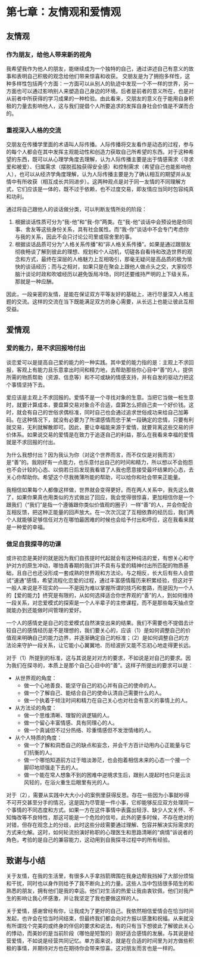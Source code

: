 # 第七章：友情观和爱情观

<!-- > 小时候看的动画片，从《数码宝贝》到《小马宝莉》，都是通过冒险来揭示友情的主题。要珍惜和维护友情，这一质朴的道理并不应该随时空而转移。爱情则是友情的继承，它的要求和特性对比友情应该是要有过之而无不及。 -->

## 友情观

### 作为朋友，给他人带来新的视角
我希望我作为他人的朋友，能继续成为一个独特的自己，通过讲述自己有意义的故事和表明自己积极的观念给他们带来惊喜和收获。
交朋友是为了拥抱多样性，这种多样性包括两个方面：一方面可以从别人的轨迹中发现一个不一样的世界，另一方面也可以通过影响别人来塑造自己身边的环境。后者是前者的意义所在，也是对从前者中所获得的学习成果的一种检验。由此看来，交朋友的意义在于能用自身积极的力量去影响他人，这与我们提倡个人所要追求的发挥自身社会价值是不谋而合的。

### 重视深入人格的交流

交朋友在传播学里面的术语叫人际传播。人际传播将交友看作是动态的过程，参与的每个人都会在其中发挥主观能动性和创造力获取自己所希望的东西。对于这种希望的东西，既可以从心理学角度去理解，认为人际传播主要是出于情感需求（寻求爱和被爱）、归属需求（摆脱孤独获得安全感）和控制需求（希望自己也能影响他人），也可以从经济学角度理解，认为人际传播主要是为了确认相互的期望并从友情中有所收获（相互成长共同进步）。这两种观点是对于同一友情的不同理解方式，它们应该是一体的，既不过于依赖，也不过度交易，即友情应当同时包容纯真和功利。

通过将自己跟他人的谈话做分类，可以判断友情所处的阶段：
1. 根据谈话性质可分为“我-他”和“我-你”两类。在“我-他”谈话中会预设他是你同事、舍友等这些身份关系，具有社会属性。而“我-你”谈话中不会专门考虑你与我的关系，因此不会只讨论公司里或宿舍里的事。
2. 根据谈话品质可分为“人格关系传播”和“非人格关系传播”。如果是通过跟朋友彻夜畅谈了解到彼此的理想、规划和个人动机，切磋各自看待和改造世界的观念和方式，最终在深层的人格魅力上互相吸引，那毫无疑问是高品质的极为愉快的谈话经历；而与之相对，如果只是在聚会上跟他人做点头之交，大家绞尽脑汁谈论时政和吹嘘经历以避免饭局冷场，同时还要维持严明的上下级关系，那就是一种应酬。

因此，一段亲密的友情，是能在保证双方平等友好的基础上，进行尽量深入人格主题的交流。这样的交流在当下既能满足双方的身心需要，从长远上也能让彼此互相受益。

## 爱情观

### 爱的能力，是不求回报地付出

谈恋爱可以是提高自己爱的能力的一种实践。其中爱的能力指的是：主观上不求回报，客观上有能力且乐意拿出时间和精力地，去帮助那些你心目中”善“的人，提供所需的物质帮助（资源、信息等）和不可或缺的情感支持，并有自发的驱动力把这个事情坚持下去。

爱应该是主观上不求回报的。爱情不是一个寻找对象的生意。当把它当做一桩生意时，就要计算成本，要盘算交易对象合不合适，盘算怎么把自己卖一个好价钱。这时，就会有自己的世俗求偶标准，同时自己也会通过追求世俗成功来给自己加筹码。在这种情况下，就没有必要为了所谓感情而忠于某一段确定的恋情，只要有利就交易，无利就解散即可。因此，要让幸福能来源于爱情，就要背离这些交易的评价体系。如果说交易的爱情是在致力于追逐自己的利益，那么在我看来幸福的爱情就是不求回报的付出。

为什么我想付出？因为我认为你（对这个世界而言，而不仅仅是对我而言）是“善”的。我刚好有一点能力，也乐意付出自己的时间和精力，所以想以不会抱怨也不会计较的心态、以倘若日后发现我看错了人我也愿意接受最坏结果的心态，去关心你帮助你。希望这个尽我微薄所能的帮助，可以给你和社会带来正能量。

我相信如果每个人都像这样做，世界就会变得更好。而在两人关系中，我先这么做了，如果你果真也用类似的方式做出了回应，我会觉得很惊喜，更加相信你是一个跟我们（“我们”是指一个遵循跟你类似价值观的圈子）一样“善”的人，并会你配合互相反馈，把这种正能量的回声放大。在一次次沉淀了互相依靠的经历后，我们两个人就能够足够信任对方在哪怕最困难的时候也会给予付出和呼应，这在我看来就是一种爱的幸福。

### 做足自我探寻的功课

或许初恋是美好的就是因为我们自孩提时代起就会有这种纯洁的爱，有想关心和守护对方的原生冲动，哪怕青春期的我们并不具有与爱的精神付出所匹配的物质基础，且自己也还没形成一套成熟的世界观和方法论。与之相反，长大后有些人会尝试“速通”感情，希望流程化恋爱的过程，通过丰富感情履历来积累经验，但这对于一般人来说是不现实的——不是因为难以掌握所谓的技巧和套路，而是因为一个人的【爱的能力】终究是有限的，从如何选择适合你世界观的“善”的人，到如何维持一段关系，对恋爱模式的探索是一个人半辈子的主修课程，而不是那些每天抽点空就能办到还能做时间管理的爱好。

一个人的感情史是自己的恋爱模式自然演变出来的结果。我们不需要也不提倡去计较自己的感情经历是不是理想的，我们要关心的，应该（1）是如何调整自己的价值观来明确自己的能力边界，并逐渐确定自己的标准；（2）是如何调整自己的方法论来守护一段关系，让它能小心翼翼地、历经波折又能不忘初心地走得更长远。

对于（1）所提到的标准，这与其说是对对方的要求，不如说是对自己的要求。因为我们在探寻的，本质上是那个自己心目中的“善”。这样子所提出的要求可以是：
- 从世界观的角度：
    - 做一个心地善良、能坚守自己的初心并有自己的使命的人。
    - 做一个了解自己、能结合自己的使命认清自己需要什么的人。
    - 做一个执着于倾注时间和精力在自己关心也对社会有意义的事情上的人。
- 从方法论的角度：
    - 做一个思维清晰、理智的讲逻辑的人。
    - 做一个留心丰富情感、具有同理心的人。
    - 做一个真诚但不过分热络、珍重情感但不发泄情绪的人。
- 从个人特质的角度：
    - 做一个了解和洞悉自己的缺点和妄念，并会千方百计动用内心正能量与它们抗衡的人。
    - 做一个哪怕知道前方过于暗淡渺茫，也会抱着相信未来的心态一个接一个脚印地顽强走下去的人。
    - 做一个能在常人想象不到的困难中逆境求生后，跟别人提起时也只是云淡风轻的，在浴火重生后眼里有光的人。

对于（2），需要从实践中大大小小的案例里获得反思。存在一些因为小事就吵得不可开交甚至分手的情况，这是因为尽管是一件小事，它却能够反应双方处理同一个事情的不同态度和方式。如果一方在这件事情中表露出轻浮、缺少人文关怀、不知悔改等不良特性，那这可能是一个危险的信号。此外的更多时候，不存在绝对的对错，但存在观念上的分歧，此时这些分歧需要通过理解、包容并解决实际需求的方式来化解。这时，如何轮流扮演好称职的心理医生和思路清晰的“病情”诉说者的角色，考验的是自己的兼容能力，这动用到自我探寻过程中的所有经验。

## 致谢与小结

关于友情，在我的生活里，有很多人手拿挡箭牌围在我身边帮我挡掉了大部分烦恼和干扰，同时也以身作则给予了我不断向上的力量。这些人当中包括很多陌生的和熟悉的朋友，拥有他们是我的幸运。他们对生活的热爱让我由衷钦佩，他们对我产生的影响让我心怀感激，并让我坚定了我也要做这样的人。

关于爱情，感谢曾经有你，让我成为了更好的自己。我依然相信爱情会在恰当时间发起，也许会在恰当时间结束，但最终我们都会向对方报以感激和祝福。从来就没有所谓找个完美的或终身的伴侣的要求和说法，有的只有当下想彼此了解彼此关心的悸动，而美妙的是当前阶段（哪怕是短暂的）刚好适合感情的发展。与其说是经营爱情，不如说是经营共同记忆。单方面来说，就是在合适的时间里为对方做些积极的事情，并期待对方也在期待你会带来惊喜。这对朋友而言也是一样的。

<!-- 一般而言，确定关系就是想结婚了，而不是只是图恋爱。我不太支持寻找伴侣只是为了获得陪伴的快乐和填补空虚的时间这种看法（其实对于一般的朋友，这反倒足够了）。真正确定关系就要开始共同规划未来。就算现在只是在一起试一试，也提倡做这样的尝试。成家是一个不错的目标，因为两人聊天就不能这么没有顾忌，而是要在试探期间，通过言行传递生活方式和对世界的看法，适当展露自己，引导对方交流。不要只是交流琐碎娱乐，而是基于它们去探索生活情趣（区分生活情趣和琐碎娱乐：生活情趣是一个可以持续获得增益的东西，在见证自己进步的同时可以汲取正能量。 正能量是需要充分持续汲取的，你的汲取源头越多你会越自信。琐碎娱乐不会给你带来自信）。 -->

<!-- ### 对暧昧对象的态度
正是因为有要“尝试共同规划未来”的特殊要求，暧昧对象在初期只能算是关系亲密的朋友。但是在交往的过程中，因为要朝着确定关系的方向去发展，所以可以有意识地提及未来规划和对一些事情的目前看法（过去事迹特别是黑历史则不必多问，这些八卦——哪怕是重要人的八卦——也跟未来没有关系），聊家庭婚嫁看法，聊金钱观和压力观，最好是能发现两人互补的地方，然后互相感染正能量。其实这也是对于一般朋友的交往态度，即要找能丰富自己精神世界的朋友，且自己也要尽力启发他人丰富精神世界。 -->

<!-- ### 关于日常交流聊天
要么是问别人，要么是说自己，反正是从生活中就地取材发表看法。只要两人是想找话题，随便发一句目前状态都能讲，只要能扯到最近信息就可以了。但是注意不要去陪聊，即只出于照顾他人情绪和打发时间为目的佛系聊天，包括说流水账和过度调情等；也不要让对方陪聊，因此要用心负责起自己发出的话题并留意交流时间。
聊天的理想状态是双方互相坦诚互相信任，就像大学时约上最好的朋友踢完球就躺在操场草地上通宵夜聊一样。聆听对方的世界观，觉得不满意，可以说出来，然后一起沟通。偶尔吵架也不错：暴露出来矛盾大家一起解决。聊天的底线是任何一个人都不要带有炫耀和高高在上的口气，一旦察觉对方有这些危险的信号就可以直接out了。 -->

<!-- ### 恋爱在生活中的地位
不论是出于什么原因进入到生活中，那它就像事业、艺术和自己的其它爱好一样，值得我们去对待和享受。你也很难说恋爱是不是可有可无的，就像你不甘心说自己的某个爱好只是可有可无的一样。其实进入自己生活中的不同事情本质上都没有差别，都值得认真对待，因为它们都会倾注你的人生经历。
也正因如此，恋爱也不应该打乱自己的生活节奏，两人不在一起时跟自己独处时应该是没有区别的，都是要专注自己的事情。 -->
